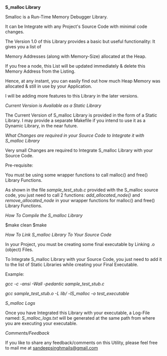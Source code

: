 **S_malloc Library**

Smalloc is a Run-Time Memory Debugger Library.

It can be Integrate with any Project's Source Code with minimal code changes.

The Version 1.0 of this Library provides a basic but useful functionality: It gives you a list of

Memory Addresses (along with Memory-Size) allocated at the Heap.

If you free a node, this List will be updated immediately & delete this Memory Address from the Listing.

Hence, at any instant, you can easily find out how much Heap Memory was allocated & still in use by your Application.

I will be adding more features to this Library in the later versions.

*Current Version is Available as a Static Library*

The Current Version of S_malloc Library is provided in the form of a Static Library.
I may provide a separate Makefile if you intend to use it as a Dynamic Library, in the near future.

*What Changes are required in your Source Code to Integrate it with S_malloc Library*

Very small Changes are required to Integrate S_malloc Library with your Source Code.

Pre-requisite:

You must be using some wrapper functions to call malloc() and free() Library Functions.

As shown in the file *sample_test_stub.c* provided with the S_malloc source code, you just need 
to call 2 functions: *add_allocated_node()* and *remove_allocated_node* in your wrapper functions 
for malloc() and free() Library Functions.

*How To Compile the S_malloc Library*

$make clean
$make

*How To Link S_malloc Library To Your Source Code*

In your Project, you must be creating some final executable by Linking .o (object) Files.

To Integrate S_malloc Library with your Source Code, you just need to add it to the list of Static Libraries
while creating your Final Executable.

Example:

*gcc -c -ansi -Wall -pedantic sample_test_stub.c*

*gcc sample_test_stub.o -L lib/ -lS_malloc -o test_executable*


*S_malloc Logs*

Once you have Integrated this Library with your executable, a Log-File named: *S_malloc_logs.txt* will be generated at 
the same path from where you are executing your executable.

*Comments/Feedback*

If you like to share any feedback/comments on this Utility, please feel free to mail me at sandeepsinghmails@gmail.com

